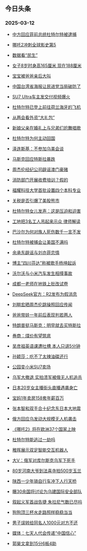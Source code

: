 ## 今日头条 
### 2025-03-12

+ [中方回应菲前总统杜特尔特被逮捕](https://www.toutiao.com/trending/7480502131334598171/%3Fcategory_name%3Dtopic_innerflow%26event_type%3Dhot_board%26log_pb%3D%257B%2522category_name%2522%253A%2522topic_innerflow%2522%252C%2522cluster_type%2522%253A%25225%2522%252C%2522enter_from%2522%253A%2522click_category%2522%252C%2522entrance_hotspot%2522%253A%2522outside%2522%252C%2522event_type%2522%253A%2522hot_board%2522%252C%2522hot_board_cluster_id%2522%253A%25227480502131334598171%2522%252C%2522hot_board_impr_id%2522%253A%252220250312001309D54351B278BE8916859C%2522%252C%2522jump_page%2522%253A%2522hot_board_page%2522%252C%2522location%2522%253A%2522news_hot_card%2522%252C%2522page_location%2522%253A%2522hot_board_page%2522%252C%2522rank%2522%253A%25221%2522%252C%2522source%2522%253A%2522trending_tab%2522%252C%2522style_id%2522%253A%252240132%2522%252C%2522title%2522%253A%2522%25E4%25B8%25AD%25E6%2596%25B9%25E5%259B%259E%25E5%25BA%2594%25E8%258F%25B2%25E5%2589%258D%25E6%2580%25BB%25E7%25BB%259F%25E6%259D%259C%25E7%2589%25B9%25E5%25B0%2594%25E7%2589%25B9%25E8%25A2%25AB%25E9%2580%25AE%25E6%258D%2595%2522%257D%26rank%3D1%26style_id%3D40132%26topic_id%3D7480502131334598171)

+ [哪吒2冲刺全球影史第5](https://www.toutiao.com/trending/7480214916197138469/%3Fcategory_name%3Dtopic_innerflow%26event_type%3Dhot_board%26log_pb%3D%257B%2522category_name%2522%253A%2522topic_innerflow%2522%252C%2522cluster_type%2522%253A%25221%2522%252C%2522enter_from%2522%253A%2522click_category%2522%252C%2522entrance_hotspot%2522%253A%2522outside%2522%252C%2522event_type%2522%253A%2522hot_board%2522%252C%2522hot_board_cluster_id%2522%253A%25227480214916197138469%2522%252C%2522hot_board_impr_id%2522%253A%252220250312001309D54351B278BE8916859C%2522%252C%2522jump_page%2522%253A%2522hot_board_page%2522%252C%2522location%2522%253A%2522news_hot_card%2522%252C%2522page_location%2522%253A%2522hot_board_page%2522%252C%2522rank%2522%253A%25222%2522%252C%2522source%2522%253A%2522trending_tab%2522%252C%2522style_id%2522%253A%252240132%2522%252C%2522title%2522%253A%2522%25E5%2593%25AA%25E5%2590%25922%25E5%2586%25B2%25E5%2588%25BA%25E5%2585%25A8%25E7%2590%2583%25E5%25BD%25B1%25E5%258F%25B2%25E7%25AC%25AC5%2522%257D%26rank%3D2%26style_id%3D40132%26topic_id%3D7480214916197138469)

+ [数据看“民生”](https://www.toutiao.com/article/7480500992828555815)

+ [女子8岁时身高165厘米 现在188厘米](https://www.toutiao.com/trending/7479951789396148233/%3Fcategory_name%3Dtopic_innerflow%26event_type%3Dhot_board%26log_pb%3D%257B%2522category_name%2522%253A%2522topic_innerflow%2522%252C%2522cluster_type%2522%253A%25226%2522%252C%2522enter_from%2522%253A%2522click_category%2522%252C%2522entrance_hotspot%2522%253A%2522outside%2522%252C%2522event_type%2522%253A%2522hot_board%2522%252C%2522hot_board_cluster_id%2522%253A%25227479951789396148233%2522%252C%2522hot_board_impr_id%2522%253A%252220250312001309D54351B278BE8916859C%2522%252C%2522jump_page%2522%253A%2522hot_board_page%2522%252C%2522location%2522%253A%2522news_hot_card%2522%252C%2522page_location%2522%253A%2522hot_board_page%2522%252C%2522rank%2522%253A%25224%2522%252C%2522source%2522%253A%2522trending_tab%2522%252C%2522style_id%2522%253A%252240132%2522%252C%2522title%2522%253A%2522%25E5%25A5%25B3%25E5%25AD%25908%25E5%25B2%2581%25E6%2597%25B6%25E8%25BA%25AB%25E9%25AB%2598165%25E5%258E%2598%25E7%25B1%25B3%2B%25E7%258E%25B0%25E5%259C%25A8188%25E5%258E%2598%25E7%25B1%25B3%2522%257D%26rank%3D4%26style_id%3D40132%26topic_id%3D7479951789396148233)

+ [宝宝被爸爸亲后大叫](https://www.toutiao.com/trending/7479628928198672411/%3Fcategory_name%3Dtopic_innerflow%26event_type%3Dhot_board%26log_pb%3D%257B%2522category_name%2522%253A%2522topic_innerflow%2522%252C%2522cluster_type%2522%253A%25226%2522%252C%2522enter_from%2522%253A%2522click_category%2522%252C%2522entrance_hotspot%2522%253A%2522outside%2522%252C%2522event_type%2522%253A%2522hot_board%2522%252C%2522hot_board_cluster_id%2522%253A%25227479628928198672411%2522%252C%2522hot_board_impr_id%2522%253A%252220250312001309D54351B278BE8916859C%2522%252C%2522jump_page%2522%253A%2522hot_board_page%2522%252C%2522location%2522%253A%2522news_hot_card%2522%252C%2522page_location%2522%253A%2522hot_board_page%2522%252C%2522rank%2522%253A%25225%2522%252C%2522source%2522%253A%2522trending_tab%2522%252C%2522style_id%2522%253A%252240132%2522%252C%2522title%2522%253A%2522%25E5%25AE%259D%25E5%25AE%259D%25E8%25A2%25AB%25E7%2588%25B8%25E7%2588%25B8%25E4%25BA%25B2%25E5%2590%258E%25E5%25A4%25A7%25E5%258F%25AB%2522%257D%26rank%3D5%26style_id%3D40132%26topic_id%3D7479628928198672411)

+ [中国台湾省海报让民进党当局破防了](https://www.toutiao.com/trending/7479848531713769499/%3Fcategory_name%3Dtopic_innerflow%26event_type%3Dhot_board%26log_pb%3D%257B%2522category_name%2522%253A%2522topic_innerflow%2522%252C%2522cluster_type%2522%253A%25226%2522%252C%2522enter_from%2522%253A%2522click_category%2522%252C%2522entrance_hotspot%2522%253A%2522outside%2522%252C%2522event_type%2522%253A%2522hot_board%2522%252C%2522hot_board_cluster_id%2522%253A%25227479848531713769499%2522%252C%2522hot_board_impr_id%2522%253A%252220250312001309D54351B278BE8916859C%2522%252C%2522jump_page%2522%253A%2522hot_board_page%2522%252C%2522location%2522%253A%2522news_hot_card%2522%252C%2522page_location%2522%253A%2522hot_board_page%2522%252C%2522rank%2522%253A%25226%2522%252C%2522source%2522%253A%2522trending_tab%2522%252C%2522style_id%2522%253A%252240132%2522%252C%2522title%2522%253A%2522%25E4%25B8%25AD%25E5%259B%25BD%25E5%258F%25B0%25E6%25B9%25BE%25E7%259C%2581%25E6%25B5%25B7%25E6%258A%25A5%25E8%25AE%25A9%25E6%25B0%2591%25E8%25BF%259B%25E5%2585%259A%25E5%25BD%2593%25E5%25B1%2580%25E7%25A0%25B4%25E9%2598%25B2%25E4%25BA%2586%2522%257D%26rank%3D6%26style_id%3D40132%26topic_id%3D7479848531713769499)

+ [SU7 Ultra车主发交付视频爆火](https://www.toutiao.com/trending/7480255845373427766/%3Fcategory_name%3Dtopic_innerflow%26event_type%3Dhot_board%26log_pb%3D%257B%2522category_name%2522%253A%2522topic_innerflow%2522%252C%2522cluster_type%2522%253A%25226%2522%252C%2522enter_from%2522%253A%2522click_category%2522%252C%2522entrance_hotspot%2522%253A%2522outside%2522%252C%2522event_type%2522%253A%2522hot_board%2522%252C%2522hot_board_cluster_id%2522%253A%25227480255845373427766%2522%252C%2522hot_board_impr_id%2522%253A%252220250312001309D54351B278BE8916859C%2522%252C%2522jump_page%2522%253A%2522hot_board_page%2522%252C%2522location%2522%253A%2522news_hot_card%2522%252C%2522page_location%2522%253A%2522hot_board_page%2522%252C%2522rank%2522%253A%25227%2522%252C%2522source%2522%253A%2522trending_tab%2522%252C%2522style_id%2522%253A%252240132%2522%252C%2522title%2522%253A%2522SU7%2BUltra%25E8%25BD%25A6%25E4%25B8%25BB%25E5%258F%2591%25E4%25BA%25A4%25E4%25BB%2598%25E8%25A7%2586%25E9%25A2%2591%25E7%2588%2586%25E7%2581%25AB%2522%257D%26rank%3D7%26style_id%3D40132%26topic_id%3D7480255845373427766)

+ [杜特尔特已登上前往荷兰海牙的飞机](https://www.toutiao.com/trending/7480541288048397874/%3Fcategory_name%3Dtopic_innerflow%26event_type%3Dhot_board%26log_pb%3D%257B%2522category_name%2522%253A%2522topic_innerflow%2522%252C%2522cluster_type%2522%253A%25222%2522%252C%2522enter_from%2522%253A%2522click_category%2522%252C%2522entrance_hotspot%2522%253A%2522outside%2522%252C%2522event_type%2522%253A%2522hot_board%2522%252C%2522hot_board_cluster_id%2522%253A%25227480541288048397874%2522%252C%2522hot_board_impr_id%2522%253A%252220250312001309D54351B278BE8916859C%2522%252C%2522jump_page%2522%253A%2522hot_board_page%2522%252C%2522location%2522%253A%2522news_hot_card%2522%252C%2522page_location%2522%253A%2522hot_board_page%2522%252C%2522rank%2522%253A%25228%2522%252C%2522source%2522%253A%2522trending_tab%2522%252C%2522style_id%2522%253A%252240132%2522%252C%2522title%2522%253A%2522%25E6%259D%259C%25E7%2589%25B9%25E5%25B0%2594%25E7%2589%25B9%25E5%25B7%25B2%25E7%2599%25BB%25E4%25B8%258A%25E5%2589%258D%25E5%25BE%2580%25E8%258D%25B7%25E5%2585%25B0%25E6%25B5%25B7%25E7%2589%2599%25E7%259A%2584%25E9%25A3%259E%25E6%259C%25BA%2522%257D%26rank%3D8%26style_id%3D40132%26topic_id%3D7480541288048397874)

+ [从两会看外资“大礼包”](https://www.toutiao.com/article/7480439722717004338)

+ [新娘父亲在婚礼上与兄弟们尬舞唱歌](https://www.toutiao.com/trending/7480210571732942911/%3Fcategory_name%3Dtopic_innerflow%26event_type%3Dhot_board%26log_pb%3D%257B%2522category_name%2522%253A%2522topic_innerflow%2522%252C%2522cluster_type%2522%253A%25226%2522%252C%2522enter_from%2522%253A%2522click_category%2522%252C%2522entrance_hotspot%2522%253A%2522outside%2522%252C%2522event_type%2522%253A%2522hot_board%2522%252C%2522hot_board_cluster_id%2522%253A%25227480210571732942911%2522%252C%2522hot_board_impr_id%2522%253A%252220250312001309D54351B278BE8916859C%2522%252C%2522jump_page%2522%253A%2522hot_board_page%2522%252C%2522location%2522%253A%2522news_hot_card%2522%252C%2522page_location%2522%253A%2522hot_board_page%2522%252C%2522rank%2522%253A%252210%2522%252C%2522source%2522%253A%2522trending_tab%2522%252C%2522style_id%2522%253A%252240132%2522%252C%2522title%2522%253A%2522%25E6%2596%25B0%25E5%25A8%2598%25E7%2588%25B6%25E4%25BA%25B2%25E5%259C%25A8%25E5%25A9%259A%25E7%25A4%25BC%25E4%25B8%258A%25E4%25B8%258E%25E5%2585%2584%25E5%25BC%259F%25E4%25BB%25AC%25E5%25B0%25AC%25E8%2588%259E%25E5%2594%25B1%25E6%25AD%258C%2522%257D%26rank%3D10%26style_id%3D40132%26topic_id%3D7480210571732942911)

+ [杜特尔特为何主动回国](https://www.toutiao.com/trending/7480466697799863835/%3Fcategory_name%3Dtopic_innerflow%26event_type%3Dhot_board%26log_pb%3D%257B%2522category_name%2522%253A%2522topic_innerflow%2522%252C%2522cluster_type%2522%253A%252213%2522%252C%2522enter_from%2522%253A%2522click_category%2522%252C%2522entrance_hotspot%2522%253A%2522outside%2522%252C%2522event_type%2522%253A%2522hot_board%2522%252C%2522hot_board_cluster_id%2522%253A%25227480466697799863835%2522%252C%2522hot_board_impr_id%2522%253A%252220250312001309D54351B278BE8916859C%2522%252C%2522jump_page%2522%253A%2522hot_board_page%2522%252C%2522location%2522%253A%2522news_hot_card%2522%252C%2522page_location%2522%253A%2522hot_board_page%2522%252C%2522rank%2522%253A%252211%2522%252C%2522source%2522%253A%2522trending_tab%2522%252C%2522style_id%2522%253A%252240132%2522%252C%2522title%2522%253A%2522%25E6%259D%259C%25E7%2589%25B9%25E5%25B0%2594%25E7%2589%25B9%25E4%25B8%25BA%25E4%25BD%2595%25E4%25B8%25BB%25E5%258A%25A8%25E5%259B%259E%25E5%259B%25BD%2522%257D%26rank%3D11%26style_id%3D40132%26topic_id%3D7480466697799863835)

+ [泽连斯基：不参加乌美会谈](https://www.toutiao.com/trending/7480365197136609319/%3Fcategory_name%3Dtopic_innerflow%26event_type%3Dhot_board%26log_pb%3D%257B%2522category_name%2522%253A%2522topic_innerflow%2522%252C%2522cluster_type%2522%253A%25220%2522%252C%2522enter_from%2522%253A%2522click_category%2522%252C%2522entrance_hotspot%2522%253A%2522outside%2522%252C%2522event_type%2522%253A%2522hot_board%2522%252C%2522hot_board_cluster_id%2522%253A%25227480365197136609319%2522%252C%2522hot_board_impr_id%2522%253A%252220250312001309D54351B278BE8916859C%2522%252C%2522jump_page%2522%253A%2522hot_board_page%2522%252C%2522location%2522%253A%2522news_hot_card%2522%252C%2522page_location%2522%253A%2522hot_board_page%2522%252C%2522rank%2522%253A%252212%2522%252C%2522source%2522%253A%2522trending_tab%2522%252C%2522style_id%2522%253A%252240132%2522%252C%2522title%2522%253A%2522%25E6%25B3%25BD%25E8%25BF%259E%25E6%2596%25AF%25E5%259F%25BA%25EF%25BC%259A%25E4%25B8%258D%25E5%258F%2582%25E5%258A%25A0%25E4%25B9%258C%25E7%25BE%258E%25E4%25BC%259A%25E8%25B0%2588%2522%257D%26rank%3D12%26style_id%3D40132%26topic_id%3D7480365197136609319)

+ [马斯克回应特斯拉暴跌](https://www.toutiao.com/trending/7480413454822641202/%3Fcategory_name%3Dtopic_innerflow%26event_type%3Dhot_board%26log_pb%3D%257B%2522category_name%2522%253A%2522topic_innerflow%2522%252C%2522cluster_type%2522%253A%25221%2522%252C%2522enter_from%2522%253A%2522click_category%2522%252C%2522entrance_hotspot%2522%253A%2522outside%2522%252C%2522event_type%2522%253A%2522hot_board%2522%252C%2522hot_board_cluster_id%2522%253A%25227480413454822641202%2522%252C%2522hot_board_impr_id%2522%253A%252220250312001309D54351B278BE8916859C%2522%252C%2522jump_page%2522%253A%2522hot_board_page%2522%252C%2522location%2522%253A%2522news_hot_card%2522%252C%2522page_location%2522%253A%2522hot_board_page%2522%252C%2522rank%2522%253A%252213%2522%252C%2522source%2522%253A%2522trending_tab%2522%252C%2522style_id%2522%253A%252240132%2522%252C%2522title%2522%253A%2522%25E9%25A9%25AC%25E6%2596%25AF%25E5%2585%258B%25E5%259B%259E%25E5%25BA%2594%25E7%2589%25B9%25E6%2596%25AF%25E6%258B%2589%25E6%259A%25B4%25E8%25B7%258C%2522%257D%26rank%3D13%26style_id%3D40132%26topic_id%3D7480413454822641202)

+ [周杰伦经纪公司辟谣澳门豪赌](https://www.toutiao.com/trending/7480201294133821466/%3Fcategory_name%3Dtopic_innerflow%26event_type%3Dhot_board%26log_pb%3D%257B%2522category_name%2522%253A%2522topic_innerflow%2522%252C%2522cluster_type%2522%253A%25222%2522%252C%2522enter_from%2522%253A%2522click_category%2522%252C%2522entrance_hotspot%2522%253A%2522outside%2522%252C%2522event_type%2522%253A%2522hot_board%2522%252C%2522hot_board_cluster_id%2522%253A%25227480201294133821466%2522%252C%2522hot_board_impr_id%2522%253A%252220250312001309D54351B278BE8916859C%2522%252C%2522jump_page%2522%253A%2522hot_board_page%2522%252C%2522location%2522%253A%2522news_hot_card%2522%252C%2522page_location%2522%253A%2522hot_board_page%2522%252C%2522rank%2522%253A%252214%2522%252C%2522source%2522%253A%2522trending_tab%2522%252C%2522style_id%2522%253A%252240132%2522%252C%2522title%2522%253A%2522%25E5%2591%25A8%25E6%259D%25B0%25E4%25BC%25A6%25E7%25BB%258F%25E7%25BA%25AA%25E5%2585%25AC%25E5%258F%25B8%25E8%25BE%259F%25E8%25B0%25A3%25E6%25BE%25B3%25E9%2597%25A8%25E8%25B1%25AA%25E8%25B5%258C%2522%257D%26rank%3D14%26style_id%3D40132%26topic_id%3D7480201294133821466)

+ [消防部门开展收费培训？假的](https://www.toutiao.com/trending/7479850580660469769/%3Fcategory_name%3Dtopic_innerflow%26event_type%3Dhot_board%26log_pb%3D%257B%2522category_name%2522%253A%2522topic_innerflow%2522%252C%2522cluster_type%2522%253A%25222%2522%252C%2522enter_from%2522%253A%2522click_category%2522%252C%2522entrance_hotspot%2522%253A%2522outside%2522%252C%2522event_type%2522%253A%2522hot_board%2522%252C%2522hot_board_cluster_id%2522%253A%25227479850580660469769%2522%252C%2522hot_board_impr_id%2522%253A%252220250312001309D54351B278BE8916859C%2522%252C%2522jump_page%2522%253A%2522hot_board_page%2522%252C%2522location%2522%253A%2522news_hot_card%2522%252C%2522page_location%2522%253A%2522hot_board_page%2522%252C%2522rank%2522%253A%252215%2522%252C%2522source%2522%253A%2522trending_tab%2522%252C%2522style_id%2522%253A%252240132%2522%252C%2522title%2522%253A%2522%25E6%25B6%2588%25E9%2598%25B2%25E9%2583%25A8%25E9%2597%25A8%25E5%25BC%2580%25E5%25B1%2595%25E6%2594%25B6%25E8%25B4%25B9%25E5%259F%25B9%25E8%25AE%25AD%25EF%25BC%259F%25E5%2581%2587%25E7%259A%2584%2522%257D%26rank%3D15%26style_id%3D40132%26topic_id%3D7479850580660469769)

+ [福耀科技大学首批设置四个本科专业](https://www.toutiao.com/trending/7480336472764334119/%3Fcategory_name%3Dtopic_innerflow%26event_type%3Dhot_board%26log_pb%3D%257B%2522category_name%2522%253A%2522topic_innerflow%2522%252C%2522cluster_type%2522%253A%25220%2522%252C%2522enter_from%2522%253A%2522click_category%2522%252C%2522entrance_hotspot%2522%253A%2522outside%2522%252C%2522event_type%2522%253A%2522hot_board%2522%252C%2522hot_board_cluster_id%2522%253A%25227480336472764334119%2522%252C%2522hot_board_impr_id%2522%253A%252220250312001309D54351B278BE8916859C%2522%252C%2522jump_page%2522%253A%2522hot_board_page%2522%252C%2522location%2522%253A%2522news_hot_card%2522%252C%2522page_location%2522%253A%2522hot_board_page%2522%252C%2522rank%2522%253A%252216%2522%252C%2522source%2522%253A%2522trending_tab%2522%252C%2522style_id%2522%253A%252240132%2522%252C%2522title%2522%253A%2522%25E7%25A6%258F%25E8%2580%2580%25E7%25A7%2591%25E6%258A%2580%25E5%25A4%25A7%25E5%25AD%25A6%25E9%25A6%2596%25E6%2589%25B9%25E8%25AE%25BE%25E7%25BD%25AE%25E5%259B%259B%25E4%25B8%25AA%25E6%259C%25AC%25E7%25A7%2591%25E4%25B8%2593%25E4%25B8%259A%2522%257D%26rank%3D16%26style_id%3D40132%26topic_id%3D7480336472764334119)

+ [关税是否引爆了美股熊市](https://www.toutiao.com/trending/7480341186339687986/%3Fcategory_name%3Dtopic_innerflow%26event_type%3Dhot_board%26log_pb%3D%257B%2522category_name%2522%253A%2522topic_innerflow%2522%252C%2522cluster_type%2522%253A%25221%2522%252C%2522enter_from%2522%253A%2522click_category%2522%252C%2522entrance_hotspot%2522%253A%2522outside%2522%252C%2522event_type%2522%253A%2522hot_board%2522%252C%2522hot_board_cluster_id%2522%253A%25227480341186339687986%2522%252C%2522hot_board_impr_id%2522%253A%252220250312001309D54351B278BE8916859C%2522%252C%2522jump_page%2522%253A%2522hot_board_page%2522%252C%2522location%2522%253A%2522news_hot_card%2522%252C%2522page_location%2522%253A%2522hot_board_page%2522%252C%2522rank%2522%253A%252217%2522%252C%2522source%2522%253A%2522trending_tab%2522%252C%2522style_id%2522%253A%252240132%2522%252C%2522title%2522%253A%2522%25E5%2585%25B3%25E7%25A8%258E%25E6%2598%25AF%25E5%2590%25A6%25E5%25BC%2595%25E7%2588%2586%25E4%25BA%2586%25E7%25BE%258E%25E8%2582%25A1%25E7%2586%258A%25E5%25B8%2582%2522%257D%26rank%3D17%26style_id%3D40132%26topic_id%3D7480341186339687986)

+ [杜特尔特女儿发声：这是压迫和迫害](https://www.toutiao.com/trending/7479630407710097417/%3Fcategory_name%3Dtopic_innerflow%26event_type%3Dhot_board%26log_pb%3D%257B%2522category_name%2522%253A%2522topic_innerflow%2522%252C%2522cluster_type%2522%253A%25222%2522%252C%2522enter_from%2522%253A%2522click_category%2522%252C%2522entrance_hotspot%2522%253A%2522outside%2522%252C%2522event_type%2522%253A%2522hot_board%2522%252C%2522hot_board_cluster_id%2522%253A%25227479630407710097417%2522%252C%2522hot_board_impr_id%2522%253A%252220250312001309D54351B278BE8916859C%2522%252C%2522jump_page%2522%253A%2522hot_board_page%2522%252C%2522location%2522%253A%2522news_hot_card%2522%252C%2522page_location%2522%253A%2522hot_board_page%2522%252C%2522rank%2522%253A%252218%2522%252C%2522source%2522%253A%2522trending_tab%2522%252C%2522style_id%2522%253A%252240132%2522%252C%2522title%2522%253A%2522%25E6%259D%259C%25E7%2589%25B9%25E5%25B0%2594%25E7%2589%25B9%25E5%25A5%25B3%25E5%2584%25BF%25E5%258F%2591%25E5%25A3%25B0%25EF%25BC%259A%25E8%25BF%2599%25E6%2598%25AF%25E5%258E%258B%25E8%25BF%25AB%25E5%2592%258C%25E8%25BF%25AB%25E5%25AE%25B3%2522%257D%26rank%3D18%26style_id%3D40132%26topic_id%3D7479630407710097417)

+ [工地把3名工人吊起来示众 律师解读](https://www.toutiao.com/trending/7480541834504962060/%3Fcategory_name%3Dtopic_innerflow%26event_type%3Dhot_board%26log_pb%3D%257B%2522category_name%2522%253A%2522topic_innerflow%2522%252C%2522cluster_type%2522%253A%25220%2522%252C%2522enter_from%2522%253A%2522click_category%2522%252C%2522entrance_hotspot%2522%253A%2522outside%2522%252C%2522event_type%2522%253A%2522hot_board%2522%252C%2522hot_board_cluster_id%2522%253A%25227480541834504962060%2522%252C%2522hot_board_impr_id%2522%253A%252220250312001309D54351B278BE8916859C%2522%252C%2522jump_page%2522%253A%2522hot_board_page%2522%252C%2522location%2522%253A%2522news_hot_card%2522%252C%2522page_location%2522%253A%2522hot_board_page%2522%252C%2522rank%2522%253A%252219%2522%252C%2522source%2522%253A%2522trending_tab%2522%252C%2522style_id%2522%253A%252240132%2522%252C%2522title%2522%253A%2522%25E5%25B7%25A5%25E5%259C%25B0%25E6%258A%258A3%25E5%2590%258D%25E5%25B7%25A5%25E4%25BA%25BA%25E5%2590%258A%25E8%25B5%25B7%25E6%259D%25A5%25E7%25A4%25BA%25E4%25BC%2597%2B%25E5%25BE%258B%25E5%25B8%2588%25E8%25A7%25A3%25E8%25AF%25BB%2522%257D%26rank%3D19%26style_id%3D40132%26topic_id%3D7480541834504962060)

+ [巴沙尔为何对族人死伤数千一言不发](https://www.toutiao.com/trending/7480368650214444607/%3Fcategory_name%3Dtopic_innerflow%26event_type%3Dhot_board%26log_pb%3D%257B%2522category_name%2522%253A%2522topic_innerflow%2522%252C%2522cluster_type%2522%253A%252213%2522%252C%2522enter_from%2522%253A%2522click_category%2522%252C%2522entrance_hotspot%2522%253A%2522outside%2522%252C%2522event_type%2522%253A%2522hot_board%2522%252C%2522hot_board_cluster_id%2522%253A%25227480368650214444607%2522%252C%2522hot_board_impr_id%2522%253A%252220250312001309D54351B278BE8916859C%2522%252C%2522jump_page%2522%253A%2522hot_board_page%2522%252C%2522location%2522%253A%2522news_hot_card%2522%252C%2522page_location%2522%253A%2522hot_board_page%2522%252C%2522rank%2522%253A%252220%2522%252C%2522source%2522%253A%2522trending_tab%2522%252C%2522style_id%2522%253A%252240132%2522%252C%2522title%2522%253A%2522%25E5%25B7%25B4%25E6%25B2%2599%25E5%25B0%2594%25E4%25B8%25BA%25E4%25BD%2595%25E5%25AF%25B9%25E6%2597%258F%25E4%25BA%25BA%25E6%25AD%25BB%25E4%25BC%25A4%25E6%2595%25B0%25E5%258D%2583%25E4%25B8%2580%25E8%25A8%2580%25E4%25B8%258D%25E5%258F%2591%2522%257D%26rank%3D20%26style_id%3D40132%26topic_id%3D7480368650214444607)

+ [杜特尔特被捕会让美国不满吗](https://www.toutiao.com/trending/7480416852112313906/%3Fcategory_name%3Dtopic_innerflow%26event_type%3Dhot_board%26log_pb%3D%257B%2522category_name%2522%253A%2522topic_innerflow%2522%252C%2522cluster_type%2522%253A%252213%2522%252C%2522enter_from%2522%253A%2522click_category%2522%252C%2522entrance_hotspot%2522%253A%2522outside%2522%252C%2522event_type%2522%253A%2522hot_board%2522%252C%2522hot_board_cluster_id%2522%253A%25227480416852112313906%2522%252C%2522hot_board_impr_id%2522%253A%252220250312001309D54351B278BE8916859C%2522%252C%2522jump_page%2522%253A%2522hot_board_page%2522%252C%2522location%2522%253A%2522news_hot_card%2522%252C%2522page_location%2522%253A%2522hot_board_page%2522%252C%2522rank%2522%253A%252221%2522%252C%2522source%2522%253A%2522trending_tab%2522%252C%2522style_id%2522%253A%252240132%2522%252C%2522title%2522%253A%2522%25E6%259D%259C%25E7%2589%25B9%25E5%25B0%2594%25E7%2589%25B9%25E8%25A2%25AB%25E6%258D%2595%25E4%25BC%259A%25E8%25AE%25A9%25E7%25BE%258E%25E5%259B%25BD%25E4%25B8%258D%25E6%25BB%25A1%25E5%2590%2597%2522%257D%26rank%3D21%26style_id%3D40132%26topic_id%3D7480416852112313906)

+ [余承东辟谣与刘亦菲恋情](https://www.toutiao.com/trending/7480470958215086143/%3Fcategory_name%3Dtopic_innerflow%26event_type%3Dhot_board%26log_pb%3D%257B%2522category_name%2522%253A%2522topic_innerflow%2522%252C%2522cluster_type%2522%253A%25221%2522%252C%2522enter_from%2522%253A%2522click_category%2522%252C%2522entrance_hotspot%2522%253A%2522outside%2522%252C%2522event_type%2522%253A%2522hot_board%2522%252C%2522hot_board_cluster_id%2522%253A%25227480470958215086143%2522%252C%2522hot_board_impr_id%2522%253A%252220250312001309D54351B278BE8916859C%2522%252C%2522jump_page%2522%253A%2522hot_board_page%2522%252C%2522location%2522%253A%2522news_hot_card%2522%252C%2522page_location%2522%253A%2522hot_board_page%2522%252C%2522rank%2522%253A%252222%2522%252C%2522source%2522%253A%2522trending_tab%2522%252C%2522style_id%2522%253A%252240132%2522%252C%2522title%2522%253A%2522%25E4%25BD%2599%25E6%2589%25BF%25E4%25B8%259C%25E8%25BE%259F%25E8%25B0%25A3%25E4%25B8%258E%25E5%2588%2598%25E4%25BA%25A6%25E8%258F%25B2%25E6%2581%258B%25E6%2583%2585%2522%257D%26rank%3D22%26style_id%3D40132%26topic_id%3D7480470958215086143)

+ [博主“四川芬达”称被歌手杨坤起诉](https://www.toutiao.com/trending/7480046805678538789/%3Fcategory_name%3Dtopic_innerflow%26event_type%3Dhot_board%26log_pb%3D%257B%2522category_name%2522%253A%2522topic_innerflow%2522%252C%2522cluster_type%2522%253A%25226%2522%252C%2522enter_from%2522%253A%2522click_category%2522%252C%2522entrance_hotspot%2522%253A%2522outside%2522%252C%2522event_type%2522%253A%2522hot_board%2522%252C%2522hot_board_cluster_id%2522%253A%25227480046805678538789%2522%252C%2522hot_board_impr_id%2522%253A%252220250312001309D54351B278BE8916859C%2522%252C%2522jump_page%2522%253A%2522hot_board_page%2522%252C%2522location%2522%253A%2522news_hot_card%2522%252C%2522page_location%2522%253A%2522hot_board_page%2522%252C%2522rank%2522%253A%252223%2522%252C%2522source%2522%253A%2522trending_tab%2522%252C%2522style_id%2522%253A%252240132%2522%252C%2522title%2522%253A%2522%25E5%258D%259A%25E4%25B8%25BB%25E2%2580%259C%25E5%259B%259B%25E5%25B7%259D%25E8%258A%25AC%25E8%25BE%25BE%25E2%2580%259D%25E7%25A7%25B0%25E8%25A2%25AB%25E6%25AD%258C%25E6%2589%258B%25E6%259D%25A8%25E5%259D%25A4%25E8%25B5%25B7%25E8%25AF%2589%2522%257D%26rank%3D23%26style_id%3D40132%26topic_id%3D7480046805678538789)

+ [沃尔沃与小米汽车发生相撞事故](https://www.toutiao.com/trending/7480154718946672679/%3Fcategory_name%3Dtopic_innerflow%26event_type%3Dhot_board%26log_pb%3D%257B%2522category_name%2522%253A%2522topic_innerflow%2522%252C%2522cluster_type%2522%253A%25226%2522%252C%2522enter_from%2522%253A%2522click_category%2522%252C%2522entrance_hotspot%2522%253A%2522outside%2522%252C%2522event_type%2522%253A%2522hot_board%2522%252C%2522hot_board_cluster_id%2522%253A%25227480154718946672679%2522%252C%2522hot_board_impr_id%2522%253A%252220250312001309D54351B278BE8916859C%2522%252C%2522jump_page%2522%253A%2522hot_board_page%2522%252C%2522location%2522%253A%2522news_hot_card%2522%252C%2522page_location%2522%253A%2522hot_board_page%2522%252C%2522rank%2522%253A%252224%2522%252C%2522source%2522%253A%2522trending_tab%2522%252C%2522style_id%2522%253A%252240132%2522%252C%2522title%2522%253A%2522%25E6%25B2%2583%25E5%25B0%2594%25E6%25B2%2583%25E4%25B8%258E%25E5%25B0%258F%25E7%25B1%25B3%25E6%25B1%25BD%25E8%25BD%25A6%25E5%258F%2591%25E7%2594%259F%25E7%259B%25B8%25E6%2592%259E%25E4%25BA%258B%25E6%2595%2585%2522%257D%26rank%3D24%26style_id%3D40132%26topic_id%3D7480154718946672679)

+ [成都一老师在地铁上批改试卷](https://www.toutiao.com/trending/7480491879638188041/%3Fcategory_name%3Dtopic_innerflow%26event_type%3Dhot_board%26log_pb%3D%257B%2522category_name%2522%253A%2522topic_innerflow%2522%252C%2522cluster_type%2522%253A%25226%2522%252C%2522enter_from%2522%253A%2522click_category%2522%252C%2522entrance_hotspot%2522%253A%2522outside%2522%252C%2522event_type%2522%253A%2522hot_board%2522%252C%2522hot_board_cluster_id%2522%253A%25227480491879638188041%2522%252C%2522hot_board_impr_id%2522%253A%252220250312001309D54351B278BE8916859C%2522%252C%2522jump_page%2522%253A%2522hot_board_page%2522%252C%2522location%2522%253A%2522news_hot_card%2522%252C%2522page_location%2522%253A%2522hot_board_page%2522%252C%2522rank%2522%253A%252225%2522%252C%2522source%2522%253A%2522trending_tab%2522%252C%2522style_id%2522%253A%252240132%2522%252C%2522title%2522%253A%2522%25E6%2588%2590%25E9%2583%25BD%25E4%25B8%2580%25E8%2580%2581%25E5%25B8%2588%25E5%259C%25A8%25E5%259C%25B0%25E9%2593%2581%25E4%25B8%258A%25E6%2589%25B9%25E6%2594%25B9%25E8%25AF%2595%25E5%258D%25B7%2522%257D%26rank%3D25%26style_id%3D40132%26topic_id%3D7480491879638188041)

+ [DeepSeek官方：R2发布为假消息](https://www.toutiao.com/trending/7480424247589011466/%3Fcategory_name%3Dtopic_innerflow%26event_type%3Dhot_board%26log_pb%3D%257B%2522category_name%2522%253A%2522topic_innerflow%2522%252C%2522cluster_type%2522%253A%25221%2522%252C%2522enter_from%2522%253A%2522click_category%2522%252C%2522entrance_hotspot%2522%253A%2522outside%2522%252C%2522event_type%2522%253A%2522hot_board%2522%252C%2522hot_board_cluster_id%2522%253A%25227480424247589011466%2522%252C%2522hot_board_impr_id%2522%253A%252220250312001309D54351B278BE8916859C%2522%252C%2522jump_page%2522%253A%2522hot_board_page%2522%252C%2522location%2522%253A%2522news_hot_card%2522%252C%2522page_location%2522%253A%2522hot_board_page%2522%252C%2522rank%2522%253A%252226%2522%252C%2522source%2522%253A%2522trending_tab%2522%252C%2522style_id%2522%253A%252240132%2522%252C%2522title%2522%253A%2522DeepSeek%25E5%25AE%2598%25E6%2596%25B9%25EF%25BC%259AR2%25E5%258F%2591%25E5%25B8%2583%25E4%25B8%25BA%25E5%2581%2587%25E6%25B6%2588%25E6%2581%25AF%2522%257D%26rank%3D26%26style_id%3D40132%26topic_id%3D7480424247589011466)

+ [刘畊宏晒周杰伦跳操照回应传闻](https://www.toutiao.com/trending/7480137439739379738/%3Fcategory_name%3Dtopic_innerflow%26event_type%3Dhot_board%26log_pb%3D%257B%2522category_name%2522%253A%2522topic_innerflow%2522%252C%2522cluster_type%2522%253A%25228%2522%252C%2522enter_from%2522%253A%2522click_category%2522%252C%2522entrance_hotspot%2522%253A%2522outside%2522%252C%2522event_type%2522%253A%2522hot_board%2522%252C%2522hot_board_cluster_id%2522%253A%25227480137439739379738%2522%252C%2522hot_board_impr_id%2522%253A%252220250312001309D54351B278BE8916859C%2522%252C%2522jump_page%2522%253A%2522hot_board_page%2522%252C%2522location%2522%253A%2522news_hot_card%2522%252C%2522page_location%2522%253A%2522hot_board_page%2522%252C%2522rank%2522%253A%252227%2522%252C%2522source%2522%253A%2522trending_tab%2522%252C%2522style_id%2522%253A%252240132%2522%252C%2522title%2522%253A%2522%25E5%2588%2598%25E7%2595%258A%25E5%25AE%258F%25E6%2599%2592%25E5%2591%25A8%25E6%259D%25B0%25E4%25BC%25A6%25E8%25B7%25B3%25E6%2593%258D%25E7%2585%25A7%25E5%259B%259E%25E5%25BA%2594%25E4%25BC%25A0%25E9%2597%25BB%2522%257D%26rank%3D27%26style_id%3D40132%26topic_id%3D7480137439739379738)

+ [爸爸带娃一年前后表现判若两人](https://www.toutiao.com/trending/7479386919266435122/%3Fcategory_name%3Dtopic_innerflow%26event_type%3Dhot_board%26log_pb%3D%257B%2522category_name%2522%253A%2522topic_innerflow%2522%252C%2522cluster_type%2522%253A%25226%2522%252C%2522enter_from%2522%253A%2522click_category%2522%252C%2522entrance_hotspot%2522%253A%2522outside%2522%252C%2522event_type%2522%253A%2522hot_board%2522%252C%2522hot_board_cluster_id%2522%253A%25227479386919266435122%2522%252C%2522hot_board_impr_id%2522%253A%252220250312001309D54351B278BE8916859C%2522%252C%2522jump_page%2522%253A%2522hot_board_page%2522%252C%2522location%2522%253A%2522news_hot_card%2522%252C%2522page_location%2522%253A%2522hot_board_page%2522%252C%2522rank%2522%253A%252228%2522%252C%2522source%2522%253A%2522trending_tab%2522%252C%2522style_id%2522%253A%252240132%2522%252C%2522title%2522%253A%2522%25E7%2588%25B8%25E7%2588%25B8%25E5%25B8%25A6%25E5%25A8%2583%25E4%25B8%2580%25E5%25B9%25B4%25E5%2589%258D%25E5%2590%258E%25E8%25A1%25A8%25E7%258E%25B0%25E5%2588%25A4%25E8%258B%25A5%25E4%25B8%25A4%25E4%25BA%25BA%2522%257D%26rank%3D28%26style_id%3D40132%26topic_id%3D7479386919266435122)

+ [特朗普挺马斯克：明早就去买特斯拉](https://www.toutiao.com/trending/7479798085133139977/%3Fcategory_name%3Dtopic_innerflow%26event_type%3Dhot_board%26log_pb%3D%257B%2522category_name%2522%253A%2522topic_innerflow%2522%252C%2522cluster_type%2522%253A%25220%2522%252C%2522enter_from%2522%253A%2522click_category%2522%252C%2522entrance_hotspot%2522%253A%2522outside%2522%252C%2522event_type%2522%253A%2522hot_board%2522%252C%2522hot_board_cluster_id%2522%253A%25227479798085133139977%2522%252C%2522hot_board_impr_id%2522%253A%252220250312001309D54351B278BE8916859C%2522%252C%2522jump_page%2522%253A%2522hot_board_page%2522%252C%2522location%2522%253A%2522news_hot_card%2522%252C%2522page_location%2522%253A%2522hot_board_page%2522%252C%2522rank%2522%253A%252229%2522%252C%2522source%2522%253A%2522trending_tab%2522%252C%2522style_id%2522%253A%252240132%2522%252C%2522title%2522%253A%2522%25E7%2589%25B9%25E6%259C%2597%25E6%2599%25AE%25E6%258C%25BA%25E9%25A9%25AC%25E6%2596%25AF%25E5%2585%258B%25EF%25BC%259A%25E6%2598%258E%25E6%2597%25A9%25E5%25B0%25B1%25E5%258E%25BB%25E4%25B9%25B0%25E7%2589%25B9%25E6%2596%25AF%25E6%258B%2589%2522%257D%26rank%3D29%26style_id%3D40132%26topic_id%3D7479798085133139977)

+ [券商：煤价有望筑底](https://www.toutiao.com/trending/7480204815801860122/%3Fcategory_name%3Dtopic_innerflow%26event_type%3Dhot_board%26log_pb%3D%257B%2522category_name%2522%253A%2522topic_innerflow%2522%252C%2522cluster_type%2522%253A%25226%2522%252C%2522enter_from%2522%253A%2522click_category%2522%252C%2522entrance_hotspot%2522%253A%2522outside%2522%252C%2522event_type%2522%253A%2522hot_board%2522%252C%2522hot_board_cluster_id%2522%253A%25227480204815801860122%2522%252C%2522hot_board_impr_id%2522%253A%252220250312001309D54351B278BE8916859C%2522%252C%2522jump_page%2522%253A%2522hot_board_page%2522%252C%2522location%2522%253A%2522news_hot_card%2522%252C%2522page_location%2522%253A%2522hot_board_page%2522%252C%2522rank%2522%253A%252230%2522%252C%2522source%2522%253A%2522trending_tab%2522%252C%2522style_id%2522%253A%252240132%2522%252C%2522title%2522%253A%2522%25E5%2588%25B8%25E5%2595%2586%25EF%25BC%259A%25E7%2585%25A4%25E4%25BB%25B7%25E6%259C%2589%25E6%259C%259B%25E7%25AD%2591%25E5%25BA%2595%2522%257D%26rank%3D30%26style_id%3D40132%26topic_id%3D7480204815801860122)

+ [吴彦祖英语课遭吐槽 本人只讲5分钟](https://www.toutiao.com/trending/7480417450434186779/%3Fcategory_name%3Dtopic_innerflow%26event_type%3Dhot_board%26log_pb%3D%257B%2522category_name%2522%253A%2522topic_innerflow%2522%252C%2522cluster_type%2522%253A%25221%2522%252C%2522enter_from%2522%253A%2522click_category%2522%252C%2522entrance_hotspot%2522%253A%2522outside%2522%252C%2522event_type%2522%253A%2522hot_board%2522%252C%2522hot_board_cluster_id%2522%253A%25227480417450434186779%2522%252C%2522hot_board_impr_id%2522%253A%252220250312001309D54351B278BE8916859C%2522%252C%2522jump_page%2522%253A%2522hot_board_page%2522%252C%2522location%2522%253A%2522news_hot_card%2522%252C%2522page_location%2522%253A%2522hot_board_page%2522%252C%2522rank%2522%253A%252231%2522%252C%2522source%2522%253A%2522trending_tab%2522%252C%2522style_id%2522%253A%252240132%2522%252C%2522title%2522%253A%2522%25E5%2590%25B4%25E5%25BD%25A6%25E7%25A5%2596%25E8%258B%25B1%25E8%25AF%25AD%25E8%25AF%25BE%25E9%2581%25AD%25E5%2590%2590%25E6%25A7%25BD%2B%25E6%259C%25AC%25E4%25BA%25BA%25E5%258F%25AA%25E8%25AE%25B25%25E5%2588%2586%25E9%2592%259F%2522%257D%26rank%3D31%26style_id%3D40132%26topic_id%3D7480417450434186779)

+ [孙颖莎：吃不了太辣油碟还行](https://www.toutiao.com/trending/7480009397498970153/%3Fcategory_name%3Dtopic_innerflow%26event_type%3Dhot_board%26log_pb%3D%257B%2522category_name%2522%253A%2522topic_innerflow%2522%252C%2522cluster_type%2522%253A%25226%2522%252C%2522enter_from%2522%253A%2522click_category%2522%252C%2522entrance_hotspot%2522%253A%2522outside%2522%252C%2522event_type%2522%253A%2522hot_board%2522%252C%2522hot_board_cluster_id%2522%253A%25227480009397498970153%2522%252C%2522hot_board_impr_id%2522%253A%252220250312001309D54351B278BE8916859C%2522%252C%2522jump_page%2522%253A%2522hot_board_page%2522%252C%2522location%2522%253A%2522news_hot_card%2522%252C%2522page_location%2522%253A%2522hot_board_page%2522%252C%2522rank%2522%253A%252232%2522%252C%2522source%2522%253A%2522trending_tab%2522%252C%2522style_id%2522%253A%252240132%2522%252C%2522title%2522%253A%2522%25E5%25AD%2599%25E9%25A2%2596%25E8%258E%258E%25EF%25BC%259A%25E5%2590%2583%25E4%25B8%258D%25E4%25BA%2586%25E5%25A4%25AA%25E8%25BE%25A3%25E6%25B2%25B9%25E7%25A2%259F%25E8%25BF%2598%25E8%25A1%258C%2522%257D%26rank%3D32%26style_id%3D40132%26topic_id%3D7480009397498970153)

+ [公园变小米SU7卖场](https://www.toutiao.com/trending/7480253959337312293/%3Fcategory_name%3Dtopic_innerflow%26event_type%3Dhot_board%26log_pb%3D%257B%2522category_name%2522%253A%2522topic_innerflow%2522%252C%2522cluster_type%2522%253A%25226%2522%252C%2522enter_from%2522%253A%2522click_category%2522%252C%2522entrance_hotspot%2522%253A%2522outside%2522%252C%2522event_type%2522%253A%2522hot_board%2522%252C%2522hot_board_cluster_id%2522%253A%25227480253959337312293%2522%252C%2522hot_board_impr_id%2522%253A%252220250312001309D54351B278BE8916859C%2522%252C%2522jump_page%2522%253A%2522hot_board_page%2522%252C%2522location%2522%253A%2522news_hot_card%2522%252C%2522page_location%2522%253A%2522hot_board_page%2522%252C%2522rank%2522%253A%252233%2522%252C%2522source%2522%253A%2522trending_tab%2522%252C%2522style_id%2522%253A%252240132%2522%252C%2522title%2522%253A%2522%25E5%2585%25AC%25E5%259B%25AD%25E5%258F%2598%25E5%25B0%258F%25E7%25B1%25B3SU7%25E5%258D%2596%25E5%259C%25BA%2522%257D%26rank%3D33%26style_id%3D40132%26topic_id%3D7480253959337312293)

+ [乌军大撤退 实拍溃军被俄无人机追杀](https://www.toutiao.com/trending/7480152128238043146/%3Fcategory_name%3Dtopic_innerflow%26event_type%3Dhot_board%26log_pb%3D%257B%2522category_name%2522%253A%2522topic_innerflow%2522%252C%2522cluster_type%2522%253A%25226%2522%252C%2522enter_from%2522%253A%2522click_category%2522%252C%2522entrance_hotspot%2522%253A%2522outside%2522%252C%2522event_type%2522%253A%2522hot_board%2522%252C%2522hot_board_cluster_id%2522%253A%25227480152128238043146%2522%252C%2522hot_board_impr_id%2522%253A%252220250312001309D54351B278BE8916859C%2522%252C%2522jump_page%2522%253A%2522hot_board_page%2522%252C%2522location%2522%253A%2522news_hot_card%2522%252C%2522page_location%2522%253A%2522hot_board_page%2522%252C%2522rank%2522%253A%252234%2522%252C%2522source%2522%253A%2522trending_tab%2522%252C%2522style_id%2522%253A%252240132%2522%252C%2522title%2522%253A%2522%25E4%25B9%258C%25E5%2586%259B%25E5%25A4%25A7%25E6%2592%25A4%25E9%2580%2580%2B%25E5%25AE%259E%25E6%258B%258D%25E6%25BA%2583%25E5%2586%259B%25E8%25A2%25AB%25E4%25BF%2584%25E6%2597%25A0%25E4%25BA%25BA%25E6%259C%25BA%25E8%25BF%25BD%25E6%259D%2580%2522%257D%26rank%3D34%26style_id%3D40132%26topic_id%3D7480152128238043146)

+ [日本20岁女主播街头直播遇袭身亡](https://www.toutiao.com/trending/7480417635507732531/%3Fcategory_name%3Dtopic_innerflow%26event_type%3Dhot_board%26log_pb%3D%257B%2522category_name%2522%253A%2522topic_innerflow%2522%252C%2522cluster_type%2522%253A%25222%2522%252C%2522enter_from%2522%253A%2522click_category%2522%252C%2522entrance_hotspot%2522%253A%2522outside%2522%252C%2522event_type%2522%253A%2522hot_board%2522%252C%2522hot_board_cluster_id%2522%253A%25227480417635507732531%2522%252C%2522hot_board_impr_id%2522%253A%252220250312001309D54351B278BE8916859C%2522%252C%2522jump_page%2522%253A%2522hot_board_page%2522%252C%2522location%2522%253A%2522news_hot_card%2522%252C%2522page_location%2522%253A%2522hot_board_page%2522%252C%2522rank%2522%253A%252235%2522%252C%2522source%2522%253A%2522trending_tab%2522%252C%2522style_id%2522%253A%252240132%2522%252C%2522title%2522%253A%2522%25E6%2597%25A5%25E6%259C%25AC20%25E5%25B2%2581%25E5%25A5%25B3%25E4%25B8%25BB%25E6%2592%25AD%25E8%25A1%2597%25E5%25A4%25B4%25E7%259B%25B4%25E6%2592%25AD%25E9%2581%2587%25E8%25A2%25AD%25E8%25BA%25AB%25E4%25BA%25A1%2522%257D%26rank%3D35%26style_id%3D40132%26topic_id%3D7480417635507732531)

+ [宝妈1年卖房158套年薪百万](https://www.toutiao.com/trending/7480096967817855003/%3Fcategory_name%3Dtopic_innerflow%26event_type%3Dhot_board%26log_pb%3D%257B%2522category_name%2522%253A%2522topic_innerflow%2522%252C%2522cluster_type%2522%253A%25221%2522%252C%2522enter_from%2522%253A%2522click_category%2522%252C%2522entrance_hotspot%2522%253A%2522outside%2522%252C%2522event_type%2522%253A%2522hot_board%2522%252C%2522hot_board_cluster_id%2522%253A%25227480096967817855003%2522%252C%2522hot_board_impr_id%2522%253A%252220250312001309D54351B278BE8916859C%2522%252C%2522jump_page%2522%253A%2522hot_board_page%2522%252C%2522location%2522%253A%2522news_hot_card%2522%252C%2522page_location%2522%253A%2522hot_board_page%2522%252C%2522rank%2522%253A%252236%2522%252C%2522source%2522%253A%2522trending_tab%2522%252C%2522style_id%2522%253A%252240132%2522%252C%2522title%2522%253A%2522%25E5%25AE%259D%25E5%25A6%25881%25E5%25B9%25B4%25E5%258D%2596%25E6%2588%25BF158%25E5%25A5%2597%25E5%25B9%25B4%25E8%2596%25AA%25E7%2599%25BE%25E4%25B8%2587%2522%257D%26rank%3D36%26style_id%3D40132%26topic_id%3D7480096967817855003)

+ [张本智和双手合十纪念东日本大地震](https://www.toutiao.com/trending/7480194997199945769/%3Fcategory_name%3Dtopic_innerflow%26event_type%3Dhot_board%26log_pb%3D%257B%2522category_name%2522%253A%2522topic_innerflow%2522%252C%2522cluster_type%2522%253A%25226%2522%252C%2522enter_from%2522%253A%2522click_category%2522%252C%2522entrance_hotspot%2522%253A%2522outside%2522%252C%2522event_type%2522%253A%2522hot_board%2522%252C%2522hot_board_cluster_id%2522%253A%25227480194997199945769%2522%252C%2522hot_board_impr_id%2522%253A%252220250312001309D54351B278BE8916859C%2522%252C%2522jump_page%2522%253A%2522hot_board_page%2522%252C%2522location%2522%253A%2522news_hot_card%2522%252C%2522page_location%2522%253A%2522hot_board_page%2522%252C%2522rank%2522%253A%252237%2522%252C%2522source%2522%253A%2522trending_tab%2522%252C%2522style_id%2522%253A%252240132%2522%252C%2522title%2522%253A%2522%25E5%25BC%25A0%25E6%259C%25AC%25E6%2599%25BA%25E5%2592%258C%25E5%258F%258C%25E6%2589%258B%25E5%2590%2588%25E5%258D%2581%25E7%25BA%25AA%25E5%25BF%25B5%25E4%25B8%259C%25E6%2597%25A5%25E6%259C%25AC%25E5%25A4%25A7%25E5%259C%25B0%25E9%259C%2587%2522%257D%26rank%3D37%26style_id%3D40132%26topic_id%3D7480194997199945769)

+ [俄方回应乌发动大规模无人机袭击](https://www.toutiao.com/trending/7480142424183373836/%3Fcategory_name%3Dtopic_innerflow%26event_type%3Dhot_board%26log_pb%3D%257B%2522category_name%2522%253A%2522topic_innerflow%2522%252C%2522cluster_type%2522%253A%25226%2522%252C%2522enter_from%2522%253A%2522click_category%2522%252C%2522entrance_hotspot%2522%253A%2522outside%2522%252C%2522event_type%2522%253A%2522hot_board%2522%252C%2522hot_board_cluster_id%2522%253A%25227480142424183373836%2522%252C%2522hot_board_impr_id%2522%253A%252220250312001309D54351B278BE8916859C%2522%252C%2522jump_page%2522%253A%2522hot_board_page%2522%252C%2522location%2522%253A%2522news_hot_card%2522%252C%2522page_location%2522%253A%2522hot_board_page%2522%252C%2522rank%2522%253A%252238%2522%252C%2522source%2522%253A%2522trending_tab%2522%252C%2522style_id%2522%253A%252240132%2522%252C%2522title%2522%253A%2522%25E4%25BF%2584%25E6%2596%25B9%25E5%259B%259E%25E5%25BA%2594%25E4%25B9%258C%25E5%258F%2591%25E5%258A%25A8%25E5%25A4%25A7%25E8%25A7%2584%25E6%25A8%25A1%25E6%2597%25A0%25E4%25BA%25BA%25E6%259C%25BA%25E8%25A2%25AD%25E5%2587%25BB%2522%257D%26rank%3D38%26style_id%3D40132%26topic_id%3D7480142424183373836)

+ [《哪吒2》将在欧洲37个国家上映](https://www.toutiao.com/trending/7480546023702744614/%3Fcategory_name%3Dtopic_innerflow%26event_type%3Dhot_board%26log_pb%3D%257B%2522category_name%2522%253A%2522topic_innerflow%2522%252C%2522cluster_type%2522%253A%25222%2522%252C%2522enter_from%2522%253A%2522click_category%2522%252C%2522entrance_hotspot%2522%253A%2522outside%2522%252C%2522event_type%2522%253A%2522hot_board%2522%252C%2522hot_board_cluster_id%2522%253A%25227480546023702744614%2522%252C%2522hot_board_impr_id%2522%253A%252220250312001309D54351B278BE8916859C%2522%252C%2522jump_page%2522%253A%2522hot_board_page%2522%252C%2522location%2522%253A%2522news_hot_card%2522%252C%2522page_location%2522%253A%2522hot_board_page%2522%252C%2522rank%2522%253A%252239%2522%252C%2522source%2522%253A%2522trending_tab%2522%252C%2522style_id%2522%253A%252240132%2522%252C%2522title%2522%253A%2522%25E3%2580%258A%25E5%2593%25AA%25E5%2590%25922%25E3%2580%258B%25E5%25B0%2586%25E5%259C%25A8%25E6%25AC%25A7%25E6%25B4%25B237%25E4%25B8%25AA%25E5%259B%25BD%25E5%25AE%25B6%25E4%25B8%258A%25E6%2598%25A0%2522%257D%26rank%3D39%26style_id%3D40132%26topic_id%3D7480546023702744614)

+ [杜特尔特能逃过一劫吗](https://www.toutiao.com/trending/7480445565784821298/%3Fcategory_name%3Dtopic_innerflow%26event_type%3Dhot_board%26log_pb%3D%257B%2522category_name%2522%253A%2522topic_innerflow%2522%252C%2522cluster_type%2522%253A%252213%2522%252C%2522enter_from%2522%253A%2522click_category%2522%252C%2522entrance_hotspot%2522%253A%2522outside%2522%252C%2522event_type%2522%253A%2522hot_board%2522%252C%2522hot_board_cluster_id%2522%253A%25227480445565784821298%2522%252C%2522hot_board_impr_id%2522%253A%252220250312001309D54351B278BE8916859C%2522%252C%2522jump_page%2522%253A%2522hot_board_page%2522%252C%2522location%2522%253A%2522news_hot_card%2522%252C%2522page_location%2522%253A%2522hot_board_page%2522%252C%2522rank%2522%253A%252240%2522%252C%2522source%2522%253A%2522trending_tab%2522%252C%2522style_id%2522%253A%252240132%2522%252C%2522title%2522%253A%2522%25E6%259D%259C%25E7%2589%25B9%25E5%25B0%2594%25E7%2589%25B9%25E8%2583%25BD%25E9%2580%2583%25E8%25BF%2587%25E4%25B8%2580%25E5%258A%25AB%25E5%2590%2597%2522%257D%26rank%3D40%26style_id%3D40132%26topic_id%3D7480445565784821298)

+ [稚晖展示双足智能交互机器人](https://www.toutiao.com/trending/7479616891510898725/%3Fcategory_name%3Dtopic_innerflow%26event_type%3Dhot_board%26log_pb%3D%257B%2522category_name%2522%253A%2522topic_innerflow%2522%252C%2522cluster_type%2522%253A%25221%2522%252C%2522enter_from%2522%253A%2522click_category%2522%252C%2522entrance_hotspot%2522%253A%2522outside%2522%252C%2522event_type%2522%253A%2522hot_board%2522%252C%2522hot_board_cluster_id%2522%253A%25227479616891510898725%2522%252C%2522hot_board_impr_id%2522%253A%252220250312001309D54351B278BE8916859C%2522%252C%2522jump_page%2522%253A%2522hot_board_page%2522%252C%2522location%2522%253A%2522news_hot_card%2522%252C%2522page_location%2522%253A%2522hot_board_page%2522%252C%2522rank%2522%253A%252241%2522%252C%2522source%2522%253A%2522trending_tab%2522%252C%2522style_id%2522%253A%252240132%2522%252C%2522title%2522%253A%2522%25E7%25A8%259A%25E6%2599%2596%25E5%25B1%2595%25E7%25A4%25BA%25E5%258F%258C%25E8%25B6%25B3%25E6%2599%25BA%25E8%2583%25BD%25E4%25BA%25A4%25E4%25BA%2592%25E6%259C%25BA%25E5%2599%25A8%25E4%25BA%25BA%2522%257D%26rank%3D41%26style_id%3D40132%26topic_id%3D7479616891510898725)

+ [大V：俄军对库尔斯克乌军下死手](https://www.toutiao.com/trending/7480455806568107529/%3Fcategory_name%3Dtopic_innerflow%26event_type%3Dhot_board%26log_pb%3D%257B%2522category_name%2522%253A%2522topic_innerflow%2522%252C%2522cluster_type%2522%253A%252213%2522%252C%2522enter_from%2522%253A%2522click_category%2522%252C%2522entrance_hotspot%2522%253A%2522outside%2522%252C%2522event_type%2522%253A%2522hot_board%2522%252C%2522hot_board_cluster_id%2522%253A%25227480455806568107529%2522%252C%2522hot_board_impr_id%2522%253A%252220250312001309D54351B278BE8916859C%2522%252C%2522jump_page%2522%253A%2522hot_board_page%2522%252C%2522location%2522%253A%2522news_hot_card%2522%252C%2522page_location%2522%253A%2522hot_board_page%2522%252C%2522rank%2522%253A%252242%2522%252C%2522source%2522%253A%2522trending_tab%2522%252C%2522style_id%2522%253A%252240132%2522%252C%2522title%2522%253A%2522%25E5%25A4%25A7V%25EF%25BC%259A%25E4%25BF%2584%25E5%2586%259B%25E5%25AF%25B9%25E5%25BA%2593%25E5%25B0%2594%25E6%2596%25AF%25E5%2585%258B%25E4%25B9%258C%25E5%2586%259B%25E4%25B8%258B%25E6%25AD%25BB%25E6%2589%258B%2522%257D%26rank%3D42%26style_id%3D40132%26topic_id%3D7480455806568107529)

+ [80岁河南大爷到法喜寺拍500岁玉兰](https://www.toutiao.com/trending/7480469404489482249/%3Fcategory_name%3Dtopic_innerflow%26event_type%3Dhot_board%26log_pb%3D%257B%2522category_name%2522%253A%2522topic_innerflow%2522%252C%2522cluster_type%2522%253A%25220%2522%252C%2522enter_from%2522%253A%2522click_category%2522%252C%2522entrance_hotspot%2522%253A%2522outside%2522%252C%2522event_type%2522%253A%2522hot_board%2522%252C%2522hot_board_cluster_id%2522%253A%25227480469404489482249%2522%252C%2522hot_board_impr_id%2522%253A%252220250312001309D54351B278BE8916859C%2522%252C%2522jump_page%2522%253A%2522hot_board_page%2522%252C%2522location%2522%253A%2522news_hot_card%2522%252C%2522page_location%2522%253A%2522hot_board_page%2522%252C%2522rank%2522%253A%252243%2522%252C%2522source%2522%253A%2522trending_tab%2522%252C%2522style_id%2522%253A%252240132%2522%252C%2522title%2522%253A%252280%25E5%25B2%2581%25E6%25B2%25B3%25E5%258D%2597%25E5%25A4%25A7%25E7%2588%25B7%25E5%2588%25B0%25E6%25B3%2595%25E5%2596%259C%25E5%25AF%25BA%25E6%258B%258D500%25E5%25B2%2581%25E7%258E%2589%25E5%2585%25B0%2522%257D%26rank%3D43%26style_id%3D40132%26topic_id%3D7480469404489482249)

+ [陕西一少年骑自行车冲下人行天桥](https://www.toutiao.com/trending/7479856173865484297/%3Fcategory_name%3Dtopic_innerflow%26event_type%3Dhot_board%26log_pb%3D%257B%2522category_name%2522%253A%2522topic_innerflow%2522%252C%2522cluster_type%2522%253A%25226%2522%252C%2522enter_from%2522%253A%2522click_category%2522%252C%2522entrance_hotspot%2522%253A%2522outside%2522%252C%2522event_type%2522%253A%2522hot_board%2522%252C%2522hot_board_cluster_id%2522%253A%25227479856173865484297%2522%252C%2522hot_board_impr_id%2522%253A%252220250312001309D54351B278BE8916859C%2522%252C%2522jump_page%2522%253A%2522hot_board_page%2522%252C%2522location%2522%253A%2522news_hot_card%2522%252C%2522page_location%2522%253A%2522hot_board_page%2522%252C%2522rank%2522%253A%252244%2522%252C%2522source%2522%253A%2522trending_tab%2522%252C%2522style_id%2522%253A%252240132%2522%252C%2522title%2522%253A%2522%25E9%2599%2595%25E8%25A5%25BF%25E4%25B8%2580%25E5%25B0%2591%25E5%25B9%25B4%25E9%25AA%2591%25E8%2587%25AA%25E8%25A1%258C%25E8%25BD%25A6%25E5%2586%25B2%25E4%25B8%258B%25E4%25BA%25BA%25E8%25A1%258C%25E5%25A4%25A9%25E6%25A1%25A5%2522%257D%26rank%3D44%26style_id%3D40132%26topic_id%3D7479856173865484297)

+ [曝30余国将讨论为乌建国际安全部队](https://www.toutiao.com/trending/7480191680214728754/%3Fcategory_name%3Dtopic_innerflow%26event_type%3Dhot_board%26log_pb%3D%257B%2522category_name%2522%253A%2522topic_innerflow%2522%252C%2522cluster_type%2522%253A%25220%2522%252C%2522enter_from%2522%253A%2522click_category%2522%252C%2522entrance_hotspot%2522%253A%2522outside%2522%252C%2522event_type%2522%253A%2522hot_board%2522%252C%2522hot_board_cluster_id%2522%253A%25227480191680214728754%2522%252C%2522hot_board_impr_id%2522%253A%252220250312001309D54351B278BE8916859C%2522%252C%2522jump_page%2522%253A%2522hot_board_page%2522%252C%2522location%2522%253A%2522news_hot_card%2522%252C%2522page_location%2522%253A%2522hot_board_page%2522%252C%2522rank%2522%253A%252245%2522%252C%2522source%2522%253A%2522trending_tab%2522%252C%2522style_id%2522%253A%252240132%2522%252C%2522title%2522%253A%2522%25E6%259B%259D30%25E4%25BD%2599%25E5%259B%25BD%25E5%25B0%2586%25E8%25AE%25A8%25E8%25AE%25BA%25E4%25B8%25BA%25E4%25B9%258C%25E5%25BB%25BA%25E5%259B%25BD%25E9%2599%2585%25E5%25AE%2589%25E5%2585%25A8%25E9%2583%25A8%25E9%2598%259F%2522%257D%26rank%3D45%26style_id%3D40132%26topic_id%3D7480191680214728754)

+ [叙起义军首战告捷 朱拉尼气数已尽吗](https://www.toutiao.com/trending/7480379261774204467/%3Fcategory_name%3Dtopic_innerflow%26event_type%3Dhot_board%26log_pb%3D%257B%2522category_name%2522%253A%2522topic_innerflow%2522%252C%2522cluster_type%2522%253A%252213%2522%252C%2522enter_from%2522%253A%2522click_category%2522%252C%2522entrance_hotspot%2522%253A%2522outside%2522%252C%2522event_type%2522%253A%2522hot_board%2522%252C%2522hot_board_cluster_id%2522%253A%25227480379261774204467%2522%252C%2522hot_board_impr_id%2522%253A%252220250312001309D54351B278BE8916859C%2522%252C%2522jump_page%2522%253A%2522hot_board_page%2522%252C%2522location%2522%253A%2522news_hot_card%2522%252C%2522page_location%2522%253A%2522hot_board_page%2522%252C%2522rank%2522%253A%252246%2522%252C%2522source%2522%253A%2522trending_tab%2522%252C%2522style_id%2522%253A%252240132%2522%252C%2522title%2522%253A%2522%25E5%258F%2599%25E8%25B5%25B7%25E4%25B9%2589%25E5%2586%259B%25E9%25A6%2596%25E6%2588%2598%25E5%2591%258A%25E6%258D%25B7%2B%25E6%259C%25B1%25E6%258B%2589%25E5%25B0%25BC%25E6%25B0%2594%25E6%2595%25B0%25E5%25B7%25B2%25E5%25B0%25BD%25E5%2590%2597%2522%257D%26rank%3D46%26style_id%3D40132%26topic_id%3D7480379261774204467)

+ [狗狗顶三杯水走路照样稳稳当当](https://www.toutiao.com/trending/7479661926478512191/%3Fcategory_name%3Dtopic_innerflow%26event_type%3Dhot_board%26log_pb%3D%257B%2522category_name%2522%253A%2522topic_innerflow%2522%252C%2522cluster_type%2522%253A%25226%2522%252C%2522enter_from%2522%253A%2522click_category%2522%252C%2522entrance_hotspot%2522%253A%2522outside%2522%252C%2522event_type%2522%253A%2522hot_board%2522%252C%2522hot_board_cluster_id%2522%253A%25227479661926478512191%2522%252C%2522hot_board_impr_id%2522%253A%252220250312001309D54351B278BE8916859C%2522%252C%2522jump_page%2522%253A%2522hot_board_page%2522%252C%2522location%2522%253A%2522news_hot_card%2522%252C%2522page_location%2522%253A%2522hot_board_page%2522%252C%2522rank%2522%253A%252247%2522%252C%2522source%2522%253A%2522trending_tab%2522%252C%2522style_id%2522%253A%252240132%2522%252C%2522title%2522%253A%2522%25E7%258B%2597%25E7%258B%2597%25E9%25A1%25B6%25E4%25B8%2589%25E6%259D%25AF%25E6%25B0%25B4%25E8%25B5%25B0%25E8%25B7%25AF%25E7%2585%25A7%25E6%25A0%25B7%25E7%25A8%25B3%25E7%25A8%25B3%25E5%25BD%2593%25E5%25BD%2593%2522%257D%26rank%3D47%26style_id%3D40132%26topic_id%3D7479661926478512191)

+ [男子误转给同名人1000元对方不还](https://www.toutiao.com/trending/7480419967574556713/%3Fcategory_name%3Dtopic_innerflow%26event_type%3Dhot_board%26log_pb%3D%257B%2522category_name%2522%253A%2522topic_innerflow%2522%252C%2522cluster_type%2522%253A%25226%2522%252C%2522enter_from%2522%253A%2522click_category%2522%252C%2522entrance_hotspot%2522%253A%2522outside%2522%252C%2522event_type%2522%253A%2522hot_board%2522%252C%2522hot_board_cluster_id%2522%253A%25227480419967574556713%2522%252C%2522hot_board_impr_id%2522%253A%252220250312001309D54351B278BE8916859C%2522%252C%2522jump_page%2522%253A%2522hot_board_page%2522%252C%2522location%2522%253A%2522news_hot_card%2522%252C%2522page_location%2522%253A%2522hot_board_page%2522%252C%2522rank%2522%253A%252248%2522%252C%2522source%2522%253A%2522trending_tab%2522%252C%2522style_id%2522%253A%252240132%2522%252C%2522title%2522%253A%2522%25E7%2594%25B7%25E5%25AD%2590%25E8%25AF%25AF%25E8%25BD%25AC%25E7%25BB%2599%25E5%2590%258C%25E5%2590%258D%25E4%25BA%25BA1000%25E5%2585%2583%25E5%25AF%25B9%25E6%2596%25B9%25E4%25B8%258D%25E8%25BF%2598%2522%257D%26rank%3D48%26style_id%3D40132%26topic_id%3D7480419967574556713)

+ [媒体：七天人代会传递“中国信心”](https://www.toutiao.com/trending/7480465716903313445/%3Fcategory_name%3Dtopic_innerflow%26event_type%3Dhot_board%26log_pb%3D%257B%2522category_name%2522%253A%2522topic_innerflow%2522%252C%2522cluster_type%2522%253A%25226%2522%252C%2522enter_from%2522%253A%2522click_category%2522%252C%2522entrance_hotspot%2522%253A%2522outside%2522%252C%2522event_type%2522%253A%2522hot_board%2522%252C%2522hot_board_cluster_id%2522%253A%25227480465716903313445%2522%252C%2522hot_board_impr_id%2522%253A%252220250312001309D54351B278BE8916859C%2522%252C%2522jump_page%2522%253A%2522hot_board_page%2522%252C%2522location%2522%253A%2522news_hot_card%2522%252C%2522page_location%2522%253A%2522hot_board_page%2522%252C%2522rank%2522%253A%252249%2522%252C%2522source%2522%253A%2522trending_tab%2522%252C%2522style_id%2522%253A%252240132%2522%252C%2522title%2522%253A%2522%25E5%25AA%2592%25E4%25BD%2593%25EF%25BC%259A%25E4%25B8%2583%25E5%25A4%25A9%25E4%25BA%25BA%25E4%25BB%25A3%25E4%25BC%259A%25E4%25BC%25A0%25E9%2580%2592%25E2%2580%259C%25E4%25B8%25AD%25E5%259B%25BD%25E4%25BF%25A1%25E5%25BF%2583%25E2%2580%259D%2522%257D%26rank%3D49%26style_id%3D40132%26topic_id%3D7480465716903313445)

+ [郭昊文拿到15分6板4助](https://www.toutiao.com/trending/7480545229662109747/%3Fcategory_name%3Dtopic_innerflow%26event_type%3Dhot_board%26log_pb%3D%257B%2522category_name%2522%253A%2522topic_innerflow%2522%252C%2522cluster_type%2522%253A%25226%2522%252C%2522enter_from%2522%253A%2522click_category%2522%252C%2522entrance_hotspot%2522%253A%2522outside%2522%252C%2522event_type%2522%253A%2522hot_board%2522%252C%2522hot_board_cluster_id%2522%253A%25227480545229662109747%2522%252C%2522hot_board_impr_id%2522%253A%252220250312001309D54351B278BE8916859C%2522%252C%2522jump_page%2522%253A%2522hot_board_page%2522%252C%2522location%2522%253A%2522news_hot_card%2522%252C%2522page_location%2522%253A%2522hot_board_page%2522%252C%2522rank%2522%253A%252250%2522%252C%2522source%2522%253A%2522trending_tab%2522%252C%2522style_id%2522%253A%252240132%2522%252C%2522title%2522%253A%2522%25E9%2583%25AD%25E6%2598%258A%25E6%2596%2587%25E6%258B%25BF%25E5%2588%25B015%25E5%2588%25866%25E6%259D%25BF4%25E5%258A%25A9%2522%257D%26rank%3D50%26style_id%3D40132%26topic_id%3D7480545229662109747)


